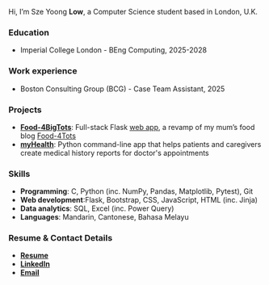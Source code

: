 Hi, I’m Sze Yoong **Low**, a Computer Science student based in London, U.K.

### Education
- Imperial College London - BEng Computing, 2025-2028

### Work experience
- Boston Consulting Group (BCG) - Case Team Assistant, 2025

### Projects
- **[Food-4BigTots](https://github.com/szeyoong-low/Food-4BigTots)**: Full-stack Flask [web app](https://www.food-4bigtots.xyz/), a revamp of my mum’s food blog [Food-4Tots](https://food-4tots.com/)
- **[myHealth](https://github.com/szeyoong-low/myHealth)**: Python command-line app that helps patients and caregivers create medical history reports for doctor's appointments

### Skills
- **Programming**: C, Python (inc. NumPy, Pandas, Matplotlib, Pytest), Git
- **Web development**:Flask, Bootstrap, CSS, JavaScript, HTML (inc. Jinja)
- **Data analytics**: SQL, Excel (inc. Power Query)
- **Languages**: Mandarin, Cantonese, Bahasa Melayu

### Resume & Contact Details
- **[Resume](https://tinyurl.com/szeyoong-low-resume-051025)**
- **[LinkedIn](https://www.linkedin.com/in/szeyoong-low/)**
- **[Email](mailto:low.szeyoong@gmail.com)**

<!---
sy8low/sy8low is a ✨ special ✨ repository because its `README.md` (this file) appears on your GitHub profile.
You can click the Preview link to take a look at your changes.
--->
